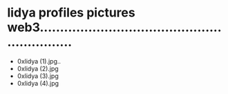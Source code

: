 # lidya profiles pictures web3.............................................................
- 0xlidya (1).jpg..
- 0xlidya (2).jpg
- 0xlidya (3).jpg
- 0xlidya (4).jpg
